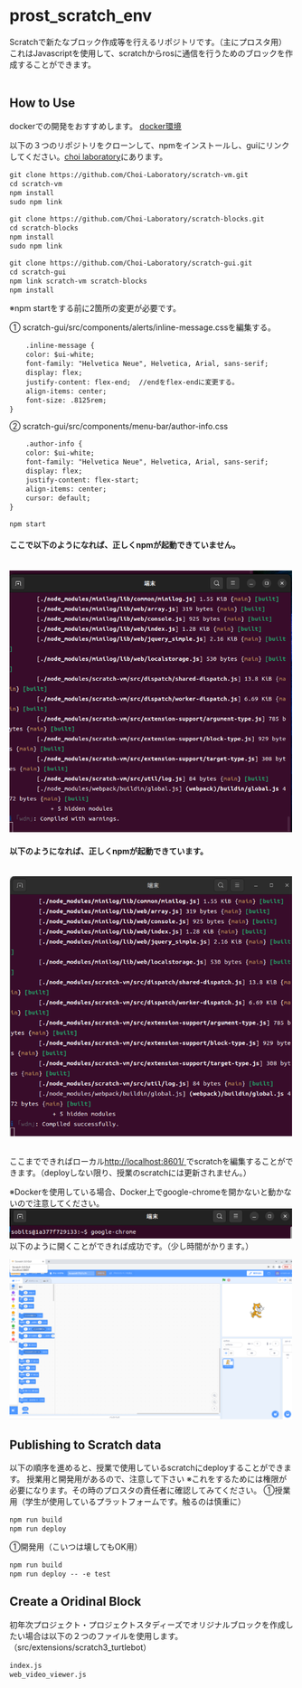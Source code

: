 # prost_scratch_env

Scratchで新たなブロック作成等を行えるリポジトリです。（主にプロスタ用）
これはJavascriptを使用して、scratchからrosに通信を行うためのブロックを作成することができます。
<br><br>

## How to Use
dockerでの開発をおすすめします。
[docker環境](https://github.com/Choi-Laboratory/scratch_ws)

以下の３つのリポジトリをクローンして、npmをインストールし、guiにリンクしてください。[choi laboratory](https://github.com/Choi-Laboratory)にあります。
```
git clone https://github.com/Choi-Laboratory/scratch-vm.git
cd scratch-vm
npm install
sudo npm link
```
```
git clone https://github.com/Choi-Laboratory/scratch-blocks.git
cd scratch-blocks
npm install 
sudo npm link
```
```
git clone https://github.com/Choi-Laboratory/scratch-gui.git
cd scratch-gui
npm link scratch-vm scratch-blocks
npm install
```

※npm startをする前に2箇所の変更が必要です。

① scratch-gui/src/components/alerts/inline-message.cssを編集する。

```
    .inline-message {
    color: $ui-white;
    font-family: "Helvetica Neue", Helvetica, Arial, sans-serif;
    display: flex;
    justify-content: flex-end;  //endをflex-endに変更する。
    align-items: center;
    font-size: .8125rem;
}
```
② scratch-gui/src/components/menu-bar/author-info.css 
```
    .author-info {
    color: $ui-white;
    font-family: "Helvetica Neue", Helvetica, Arial, sans-serif;
    display: flex;
    justify-content: flex-start;
    align-items: center;
    cursor: default;
}
```

```
npm start
```

#### ここで以下のようになれば、正しくnpmが起動できていません。
<br>

<img src="img/image.png" alt="alt text" width="500"/>

#### 以下のようになれば、正しくnpmが起動できています。
<br>
<img src="img/image-1.png" alt="alt text" width="500"/>
<br>
<br>

ここまでできればローカル[http://localhost:8601/ ](http://localhost:8601/ )でscratchを編集することができます。（deployしない限り、授業のscratchには更新されません。）

※Dockerを使用している場合、Docker上でgoogle-chromeを開かないと動かないので注意してください。
<img src="img/image-2.png" alt="alt text" width="500"/>
<br>
以下のように開くことができれば成功です。（少し時間がかります。）
<br>

<img src="img/image-3.png" alt="alt text" width="500"/>
<br>

## Publishing to Scratch data
以下の順序を進めると、授業で使用しているscratchにdeployすることができます。
授業用と開発用があるので、注意して下さい
※これをするためには権限が必要になります。その時のプロスタの責任者に確認してみてください。
①授業用（学生が使用しているプラットフォームです。触るのは慎重に）
```
npm run build
npm run deploy
```
①開発用（こいつは壊してもOK用）
```
npm run build
npm run deploy -- -e test
```

## Create a Oridinal Block
初年次プロジェクト・プロジェクトスタディーズでオリジナルブロックを作成したい場合は以下の２つのファイルを使用します。（src/extensions/scratch3_turtlebot）
```
index.js
web_video_viewer.js
```

